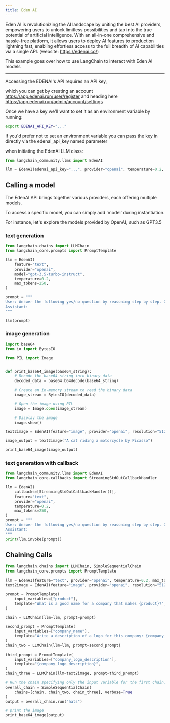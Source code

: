 ```yaml
---
title: Eden AI
---
```


Eden AI is revolutionizing the AI landscape by uniting the best AI providers, empowering users to unlock limitless possibilities and tap into the true potential of artificial intelligence. With an all-in-one comprehensive and hassle-free platform, it allows users to deploy AI features to production lightning fast, enabling effortless access to the full breadth of AI capabilities via a single API. (website: <https://edenai.co/>)

This example goes over how to use LangChain to interact with Eden AI models

-----------------------------------------------------------------------------------

Accessing the EDENAI's API requires an API key,

which you can get by creating an account <https://app.edenai.run/user/register>  and heading here <https://app.edenai.run/admin/account/settings>

Once we have a key we'll want to set it as an environment variable by running:

```bash
export EDENAI_API_KEY="..."
```

If you'd prefer not to set an environment variable you can pass the key in directly via the edenai_api_key named parameter

 when initiating the EdenAI LLM class:

```python
from langchain_community.llms import EdenAI
```

```python
llm = EdenAI(edenai_api_key="...", provider="openai", temperature=0.2, max_tokens=250)
```

## Calling a model

The EdenAI API brings together various providers, each offering multiple models.

To access a specific model, you can simply add 'model' during instantiation.

For instance, let's explore the models provided by OpenAI, such as GPT3.5

### text generation

```python
from langchain.chains import LLMChain
from langchain_core.prompts import PromptTemplate

llm = EdenAI(
    feature="text",
    provider="openai",
    model="gpt-3.5-turbo-instruct",
    temperature=0.2,
    max_tokens=250,
)

prompt = """
User: Answer the following yes/no question by reasoning step by step. Can a dog drive a car?
Assistant:
"""

llm(prompt)
```

### image generation

```python
import base64
from io import BytesIO

from PIL import Image


def print_base64_image(base64_string):
    # Decode the base64 string into binary data
    decoded_data = base64.b64decode(base64_string)

    # Create an in-memory stream to read the binary data
    image_stream = BytesIO(decoded_data)

    # Open the image using PIL
    image = Image.open(image_stream)

    # Display the image
    image.show()
```

```python
text2image = EdenAI(feature="image", provider="openai", resolution="512x512")
```

```python
image_output = text2image("A cat riding a motorcycle by Picasso")
```

```python
print_base64_image(image_output)
```

### text generation with callback

```python
from langchain_community.llms import EdenAI
from langchain_core.callbacks import StreamingStdOutCallbackHandler

llm = EdenAI(
    callbacks=[StreamingStdOutCallbackHandler()],
    feature="text",
    provider="openai",
    temperature=0.2,
    max_tokens=250,
)
prompt = """
User: Answer the following yes/no question by reasoning step by step. Can a dog drive a car?
Assistant:
"""
print(llm.invoke(prompt))
```

## Chaining Calls

```python
from langchain.chains import LLMChain, SimpleSequentialChain
from langchain_core.prompts import PromptTemplate
```

```python
llm = EdenAI(feature="text", provider="openai", temperature=0.2, max_tokens=250)
text2image = EdenAI(feature="image", provider="openai", resolution="512x512")
```

```python
prompt = PromptTemplate(
    input_variables=["product"],
    template="What is a good name for a company that makes {product}?",
)

chain = LLMChain(llm=llm, prompt=prompt)
```

```python
second_prompt = PromptTemplate(
    input_variables=["company_name"],
    template="Write a description of a logo for this company: {company_name}, the logo should not contain text at all ",
)
chain_two = LLMChain(llm=llm, prompt=second_prompt)
```

```python
third_prompt = PromptTemplate(
    input_variables=["company_logo_description"],
    template="{company_logo_description}",
)
chain_three = LLMChain(llm=text2image, prompt=third_prompt)
```

```python
# Run the chain specifying only the input variable for the first chain.
overall_chain = SimpleSequentialChain(
    chains=[chain, chain_two, chain_three], verbose=True
)
output = overall_chain.run("hats")
```

```python
# print the image
print_base64_image(output)
```
